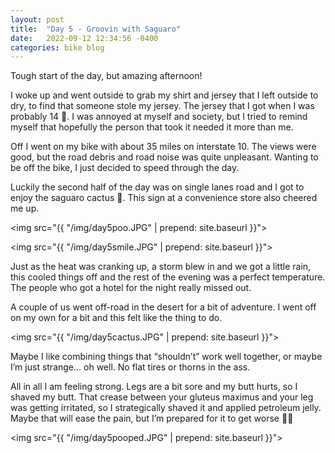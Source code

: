 ```yaml
---
layout: post
title:  "Day 5 - Groovin with Saguaro"
date:   2022-09-12 12:34:56 -0400
categories: bike blog
---
```

Tough start of the day, but amazing afternoon!

I woke up and went outside to grab my shirt and jersey that I left outside to dry, to find that someone stole my jersey. The jersey that I got when I was probably 14 🙁. I was annoyed at myself and society, but I tried to remind myself that hopefully the person that took it needed it more than me. 

Off I went on my bike with about 35 miles on interstate 10. The views were good, but the road debris and road noise was quite unpleasant. Wanting to be off the bike, I just decided to speed through the day.

Luckily the second half of the day was on single lanes road and I got to enjoy the saguaro cactus 🌵. This sign at a convenience store also cheered me up.

<img src="{{ "/img/day5poo.JPG" | prepend: site.baseurl }}">

<img src="{{ "/img/day5smile.JPG" | prepend: site.baseurl }}">

Just as the heat was cranking up, a storm blew in and we got a little rain, this cooled things off and the rest of the evening was a perfect temperature. The people who got a hotel for the night really missed out.

A couple of us went off-road in the desert for a bit of adventure. I went off on my own for a bit and this felt like the thing to do.

<img src="{{ "/img/day5cactus.JPG" | prepend: site.baseurl }}">

Maybe I like combining things that “shouldn’t” work well together, or maybe I’m just strange… oh well. No flat tires or thorns in the ass.

All in all I am feeling strong. Legs are a bit sore and my butt hurts, so I shaved my butt. That crease between your gluteus maximus and your leg was getting irritated, so I strategically shaved it and applied petroleum jelly. Maybe that will ease the pain, but I’m prepared for it to get worse 🤷🧈

<img src="{{ "/img/day5pooped.JPG" | prepend: site.baseurl }}">
